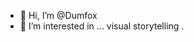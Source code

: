 - 👋 Hi, I’m @Dumfox
- 👀 I’m interested in ... visual storytelling
.

<!---
Dumfox/Dumfox is a ✨ special ✨ repository because its `README.md` (this file) appears on your GitHub profile.
You can click the Preview link to take a look at your changes.
--->
